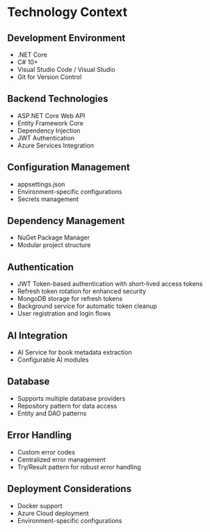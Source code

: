 # Technology Context

## Development Environment
- .NET Core
- C# 10+
- Visual Studio Code / Visual Studio
- Git for Version Control

## Backend Technologies
- ASP.NET Core Web API
- Entity Framework Core
- Dependency Injection
- JWT Authentication
- Azure Services Integration

## Configuration Management
- appsettings.json
- Environment-specific configurations
- Secrets management

## Dependency Management
- NuGet Package Manager
- Modular project structure

## Authentication
- JWT Token-based authentication with short-lived access tokens
- Refresh token rotation for enhanced security
- MongoDB storage for refresh tokens
- Background service for automatic token cleanup
- User registration and login flows

## AI Integration
- AI Service for book metadata extraction
- Configurable AI modules

## Database
- Supports multiple database providers
- Repository pattern for data access
- Entity and DAO patterns

## Error Handling
- Custom error codes
- Centralized error management
- Try/Result pattern for robust error handling

## Deployment Considerations
- Docker support
- Azure Cloud deployment
- Environment-specific configurations
